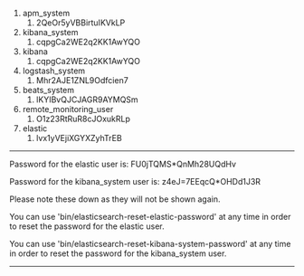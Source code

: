 1.  apm_system
    1.  2QeOr5yVBBirtuIKVkLP
2.  kibana_system
    1.  cqpgCa2WE2q2KK1AwYQO
3.  kibana
    1.  cqpgCa2WE2q2KK1AwYQO
4.  logstash_system
    1.  Mhr2AJE1ZNL9Odfcien7
5.  beats_system
    1.  lKYIBvQJCJAGR9AYMQSm
6.  remote_monitoring_user
    1.  O1z23RtRuR8cJOxukRLp
7.  elastic
    1.  lvx1yVEjiXGYXZyhTrEB




-----------------------------------------------------------------

Password for the elastic user is: FU0jTQMS*QnMh28UQdHv

Password for the kibana_system user is: z4eJ=7EEqcQ*OHDd1J3R

Please note these down as they will not be shown again.


You can use 'bin/elasticsearch-reset-elastic-password' at any time
in order to reset the password for the elastic user.

You can use 'bin/elasticsearch-reset-kibana-system-password' at any time
in order to reset the password for the kibana_system user.

-----------------------------------------------------------------